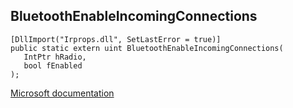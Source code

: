 ## BluetoothEnableIncomingConnections

```
[DllImport("Irprops.dll", SetLastError = true)]
public static extern uint BluetoothEnableIncomingConnections(
   IntPtr hRadio,
   bool fEnabled
);
```

[Microsoft documentation](https://docs.microsoft.com/en-us/windows/win32/api/bluetoothapis/nf-bluetoothapis-bluetoothenableincomingconnections)
